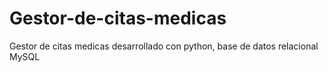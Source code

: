 # Gestor-de-citas-medicas
 Gestor de citas medicas desarrollado con python, base de datos relacional MySQL

